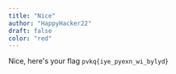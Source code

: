 ```yaml
---
title: "Nice"
author: "HappyHacker22"
draft: false
color: "red"
---
```


Nice, here's your flag
```pvkq{iye_pyexn_wi_bylyd}```